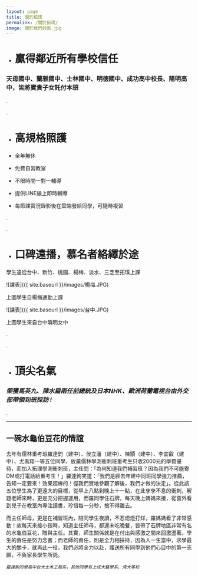 ```yaml
---
layout: page
title: 關於拓璞
permalink: /關於拓璞/
image: 關於我們封面.jpg
---
```


- # 贏得鄰近所有學校信任

### 天母國中、蘭雅國中、士林國中、明德國中、成功高中校長、陽明高中，皆將寶貴子女託付本班

.

.
- # 高規格照護

- 全年無休
- 免費自習教室
- 不限時間一對一輔導
- 提供LINE線上即時輔導
- 每節課實況錄影後在雲端發給同學，可隨時複習

.

.

- # 口碑遠播，慕名者絡繹於途

學生遠從台中、新竹、桃園、楊梅、淡水、三芝至拓璞上課

![課表]({{ site.baseurl }}/images/楊梅.JPG)

上圖學生自楊梅通勤上課



![課表]({{ site.baseurl }}/images/台中.JPG)

上圖學生來自台中曉明女中

.

.

- # 頂尖名氣

### *榮獲馬英九、陳水扁兩任前總統及日本NHK、歐洲荷蘭電視台由外交部帶領到班採訪 !*

.




---
## 一碗水龜伯豆花的情誼

去年有儒林重考班羅達鈞（建中）、侯立藩（建中）、陳顥（建中）、李宜叡（建中）、尤禹翔⋯等五位同學，放棄儒林學測衝刺班重考生只收2000元的學費優待，而加入拓璞學測衝刺班，主任問：「為何知道我們補習班？因為我們不可能寄DM或打電話給重考生！」羅達鉤笑道：「我們是經去年建中同班同學強力推薦，告知一定要來！效果超棒的！徑我們實地參觀了解後，我們才做的決定」。從此該五位學生為了更遠大的目標，從早上八點到晚上十一點，在此孳孳不息的衝刺，解題老師來時，更是充分把握運用，而羅同學住石牌，每天晚上媽媽來接，從窗外看到兒子在教室內專注讀書，珍惜每一分秒，捨不得離去。

而主任師母，更是在補習班內，陪同學生夜讀，不忍熄燈打烊，羅媽媽看了非常感動！故每天來接小孩時，知道主任師母，都還未吃晚餐，皆帶了石牌地區非常有名的水龜伯豆花，贈與主任。其實，師生關係就是在付出與感激之間來回激盪著。學生的責任是努力念書；而老師的責任，則是全力相扶持，因為人一生當中，求學最大的關卡，就再此一役，我們必將全力以赴，護送所有同學到他們心目中的第一志願，不負家長學生所託。

<SMALL> *羅達鉤同學高中台大土木工程系，其他同學有上成大醫學系、清大等校* </SMALL>

